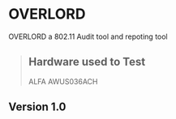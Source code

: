 # OVERLORD
OVERLORD a 802.11 Audit tool and repoting tool

>## Hardware used to Test
>ALFA AWUS036ACH

## Version 1.0

